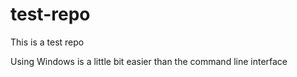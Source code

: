 # test-repo
This is a test repo

Using Windows is a little bit easier than the command line interface
